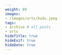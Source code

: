```yaml
---
weight: 89
images:
- /images/arts/kudu.jpeg
tags:
- archive # all posts
- arts
hideTitle: true
hideExif: true
hideDate: true
---
```

